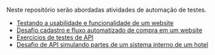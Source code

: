  Neste repositório serão abordadas atividades de automação de testes. 

- [Testando a usabilidade e funcionalidade de um website](treinamento-automacao-2021/)
- [Desafio cadastro e fluxo automatizado de compra em um website](desafio-web/)
- [Exercícios de testes de API](exercícios-api/)
- [Desafio de API simulando partes de um sistema interno de um hotel](desafio-api/)

